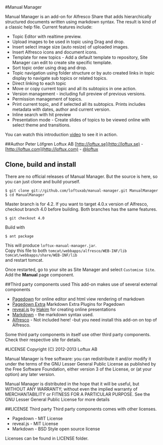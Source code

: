 #Manual Manager

Manual Manager is an add-on for Alfresco Share that adds hierarchically  structured documents written using markdown syntax. The result is kind of a classic help file. Current features include: 

* Topic Editor with realtime preview.
* Upload images to be used in topic using Drag and drop.
* Insert select image size (auto resize) of uploaded images.
* Insert Alfresco icons and document icons.
* Template for new topics - Add a default template to repository, Site Manager can edit to create site specific template.
* Sort topic order using drag and drop.
* Topic navigation using folder structure or by auto created links in topic display to navigate sub topics or related topics.
* Direct linking to each topic
* Move or copy current topic and all its subtopics in one action.
* Version management - including full preview of previous versions.
* Permission management of topics.
* Print current topic, and if selected all its subtopics. Prints includes metadata with dates, author and current version.
* Inline search with hit preview
* Presentation mode - Create slides of topics to be viewed online with select theme and transitions.  

You can watch this introduction [video](http://www.youtube.com/watch?v=iTn-lJozYkM) to see it in action.

##Author
Peter Löfgren Loftux AB [http://loftux.se](http://loftux.se) - [http://loftux.com](http://loftux.com) - [@loftux](https://twitter.com/loftux)

## Clone, build and install
There are no official releases of Manual Manager. But the source is here, so you can just clone and build yourself.  

	$ git clone git://github.com/loftuxab/manual-manager.git ManualManager  
	$ cd ManualManager   

Master branch is for 4.2. If you want to target 4.0.x version of Alfresco, checkout branch 4.0 before building. Both branches has the same features.

    $ git checkout 4.0

Build with  

	$ ant package  

This will produce `loftux-manual-manager.jar`.  
Copy this file to both
`tomcat/webbapps/alfresco/WEB-INF/lib`  
`tomcat/webbapps/share/WEB-INF/lib`  
and restart tomcat.

Once restarted, go to your site as Site Manager and select `Customise Site`. Add the **Manual** page component.  

##Third party components used
This add-on makes use of several external components  

* [Pagedown](https://code.google.com/p/pagedown/) for online editor and html view rendering of markdown
* [Pagedown Extra](https://github.com/jmcmanus/pagedown-extra) Markdown Extra Plugins for Pagedown
* [reveal.js](https://github.com/hakimel/reveal.js/) by [Hakim](http://hakim.se) for creating online presentations
* [Markdown](http://daringfireball.net/projects/markdown/) - the markdown syntax used.
* [Alfresco](http://www.alfresco.com) - Not included here! -but you need install this add-on on top of Alfresco.  

Some third party components in itself use other third party components. Check their respective site for details.

#LICENSE
Copyright (C) 2012-2013 Loftux AB

Manual Manager is free software: you can redistribute it and/or modify it under the terms of the GNU Lesser General Public License as published by the Free Software Foundation, either version 3 of the License, or (at your option) any later version.

Manual Manager is distributed in the hope that it will be useful, but WITHOUT ANY WARRANTY; without even the implied warranty of MERCHANTABILITY or FITNESS FOR A PARTICULAR PURPOSE.  See the GNU Lesser General Public License for more details

##LICENSE Third party
Third party components comes with other licenses.  

* Pagedown - MIT License
* reveal.js - MIT License
* Markdown - BSD Style open source license

Licenses can be found in LICENSE folder.
